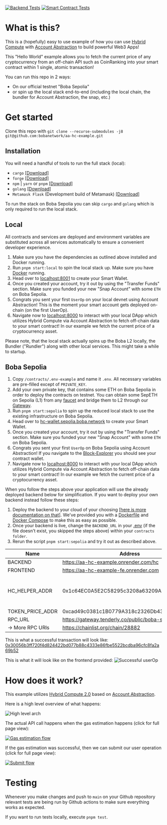 [![Backend Tests](https://github.com/bobanetwork/aa-hc-example/actions/workflows/backend-tests.yml/badge.svg)](https://github.com/bobanetwork/aa-hc-example/actions/workflows/backend-tests.yml)
[![Smart Contract Tests](https://github.com/bobanetwork/aa-hc-example/actions/workflows/contract-tests.yml/badge.svg)](https://github.com/bobanetwork/aa-hc-example/actions/workflows/contract-tests.yml)

# What is this?
This is a (hopefully) easy to use example of how you can use [Hybrid Compute](https://docs.boba.network/developer/features/aa-basics/hybrid-compute) with [Account Abstraction](https://docs.boba.network/developer/features/aa-basics) to build powerful Web3 Apps!

This "Hello World" example allows you to fetch the current price of any cryptocurrency from an off-chain API such as CoinRanking into your smart contract within 1 single, atomic transaction! 

You can run this repo in 2 ways: 
- On our official testnet "Boba Sepolia"
- or spin up the local stack end-to-end (including the local chain, the bundler for Account Abstraction, the snap, etc.)

# Get started
Clone this repo with `git clone --recurse-submodules -j8 git@github.com:bobanetwork/aa-hc-example.git`

## Installation
You will need a handful of tools to run the full stack (local): 
- `cargo` [[Download]](https://doc.rust-lang.org/cargo/getting-started/installation.html)
- `forge` [[Download]](https://book.getfoundry.sh/getting-started/installation)
- `npm` | `yarn` or `pnpm` [[Download]](https://nodejs.org/en/download/package-manager)
- `golang` [[Download]](https://go.dev/doc/install)
- `Metamask Flask` (Development build of Metamask) [[Download]](https://chromewebstore.google.com/detail/metamask-flask-developmen/ljfoeinjpaedjfecbmggjgodbgkmjkjk)

To run the stack on Boba Sepolia you can skip `cargo` and `golang` which is only required to run the local stack.

## Local
All contracts and services are deployed and environment variables are substituted across all services automatically to ensure a convenient developer experience. 

1. Make sure you have the dependencies as outlined above installed and Docker running.
2. Run `pnpm start:local` to spin the local stack up. Make sure you have [Docker](https://www.docker.com/products/docker-desktop/) running.
3. Head over to [localhost:8001](http://localhost:8001) to create your Smart Wallet.
4. Once you created your account, try it out by using the "Transfer Funds" section. Make sure you funded your new "Snap Account" with some `ETH` on Boba Sepolia.
5. Congrats you sent your first `UserOp` on your local devnet using Account Abstraction! This is the moment your smart account gets deployed on-chain (on the first UserOp).
6. Navigate now to [localhost:8000](http://localhost:8000) to interact with your local DApp which utilizes Hybrid Compute via Account Abstraction to fetch off-chain data to your smart contract! In our example we fetch the current price of a cryptocurrency asset.


Please note, that the local stack actually spins up the Boba L2 locally, the Bundler ("Rundler") along with other local services. This might take a while to startup. 

## Boba Sepolia

1. Copy `/contracts/.env-example` and name it `.env`. All necessary variables are pre-filled except of `PRIVATE_KEY`.
2. Add your own private key, that contains some ETH on Boba Sepolia in order to deploy the contracts on testnet. You can obtain some SepETH on Sepolia (L1) from any [faucet](https://cloud.google.com/application/web3/faucet/ethereum/sepolia) and bridge them to L2 through our [Gateway](https://gateway.boba.network/).
3. Run `pnpm start:sepolia` to spin up the reduced local stack to use the existing infrastructure on Boba Sepolia. 
4. Head over to [hc-wallet.sepolia.boba.network](https://hc-wallet.sepolia.boba.network/) to create your Smart Wallet.
5. Once you created your account, try it out by using the "Transfer Funds" section. Make sure you funded your new "Snap Account" with some `ETH` on Boba Sepolia.
6. Congrats you sent your first `UserOp` on Boba Sepolia using Account Abstraction! If you navigate to the [Block-Explorer](https://testnet.bobascan.com/) you should see your contract wallet.
7. Navigate now to [localhost:8000](http://localhost:8000) to interact with your local DApp which utilizes Hybrid Compute via Account Abstraction to fetch off-chain data to your smart contract! In our example we fetch the current price of a cryptocurrency asset.

When you follow the steps above your application will use the already deployed backend below for simplification. If you want to deploy your own backend instead follow these steps: 
1. Deploy the backend to your cloud of your choosing [[here is more documentation on that](backend/README.md)]. We've provided you with a [Dockerfile](backend/Dockerfile) and [Docker Compose](backend/docker-compose.yml) to make this as easy as possible.
2. Once your backend is live, change the `BACKEND_URL` in your [.env](./contracts/.env) (if the file doesn't exist, you skipped the steps above) within your `contracts folder`. 
3. Rerun the script `pnpm start:sepolia` and try it out as described above.

| Name             | Address                                          | Explainer                           |
|------------------|--------------------------------------------------|-------------------------------------|
| BACKEND          | https://aa-hc-example.onrender.com/hc       |                                     |
| FRONTEND         | https://aa-hc-example-fe.onrender.com     |                                     |
| HC_HELPER_ADDR   | 0x1c64EC0A5E2C58295c3208a63209A2A719dF68D8       | HC Helper is system-wide available  |
| TOKEN_PRICE_ADDR | 0xcad49c0381c1B0779A318c2326Db43A6073adC1e | 
| RPC_URL          | https://gateway.tenderly.co/public/boba-sepolia	 |                                     |
| -> More RPC URls | https://chainlist.org/chain/28882	               |                                     |


This is what a successful transaction will look like: [0x30056b3ff720f4d824422bd077b88c4333e86fbe5522bcdba96cfc8fa2a69b52](https://testnet.bobascan.com/tx/0x30056b3ff720f4d824422bd077b88c4333e86fbe5522bcdba96cfc8fa2a69b52?chainid=28882)

This is what it will look like on the frontend provided:
![Successful userOp](./assets/successful_userop.png "Successful userOp")

# How does it work?
This example utilizes [Hybrid Compute 2.0](https://docs.boba.network/developer/features/aa-basics/hybrid-compute) based on [Account Abstraction](https://docs.boba.network/developer/features/aa-basics#what-is-account-abstraction).

Here is a high level overview of what happens:

![High level arch](./assets/HC-AA-SimplifiedFlow.drawio.png "Rough architecture")


The actual API call happens when the gas estimation happens (click for full page view):

[![Gas estimation flow](./assets/aa_hc_estimation.png "Gas estimation flow")](./assets/aa_hc_estimation.png)


If the gas estimation was successful, then we can submit our user operation (click for full page view):

[![Submit flow](./assets/aa_hc_submit.png "Submit flow")](./assets/aa_hc_submit.png)

# Testing
Whenever you make changes and push to `main` on your Github repository relevant tests are being run by Github actions to make sure everything works as expected.

If you want to run tests locally, execute `pnpm test`.
